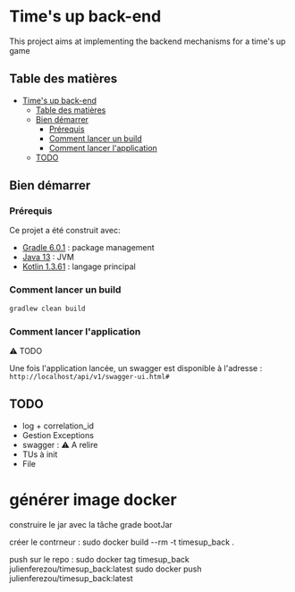 # Time's up back-end
This project aims at implementing the backend mechanisms for a time's up game

## Table des matières
- [Time's up back-end](#times-up-back-end)
  - [Table des matières](#table-des-matières)
  - [Bien démarrer](#bien-démarrer)
    - [Prérequis](#prérequis)
    - [Comment lancer un build](#comment-lancer-un-build)
    - [Comment lancer l'application](#comment-lancer-lapplication)
  - [TODO](#todo)

## Bien démarrer

### Prérequis
Ce projet a été construit avec:
- [Gradle 6.0.1](https://docs.gradle.org/6.0.1/userguide/getting_started.html) : package management
- [Java 13](https://jdk.java.net/13/) : JVM
- [Kotlin 1.3.61](https://blog.jetbrains.com/kotlin/2019/11/kotlin-1-3-60-released/) : langage principal

### Comment lancer un build
```bash
gradlew clean build
```

### Comment lancer l'application
:warning: TODO

Une fois l'application lancée, un swagger est disponible à l'adresse :
`http://localhost/api/v1/swagger-ui.html#`

## TODO
- log + correlation_id
- Gestion Exceptions
- swagger : :warning: A relire
- TUs à init
- File

# générer image docker

construire le jar avec la tâche grade bootJar

créer le contrneur :
sudo docker build --rm -t timesup_back .

push sur le repo :
sudo docker tag timesup_back julienferezou/timesup_back:latest
sudo docker push julienferezou/timesup_back:latest